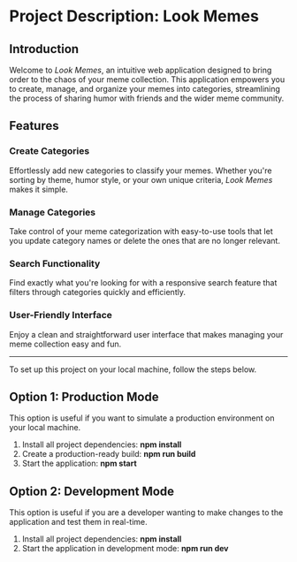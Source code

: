 # Project Description: Look Memes

## Introduction

Welcome to _Look Memes_, an intuitive web application designed to bring order to the chaos of your meme collection. This application empowers you to create, manage, and organize your memes into categories, streamlining the process of sharing humor with friends and the wider meme community.

## Features

### Create Categories

Effortlessly add new categories to classify your memes. Whether you're sorting by theme, humor style, or your own unique criteria, _Look Memes_ makes it simple.

### Manage Categories

Take control of your meme categorization with easy-to-use tools that let you update category names or delete the ones that are no longer relevant.

### Search Functionality

Find exactly what you're looking for with a responsive search feature that filters through categories quickly and efficiently.

### User-Friendly Interface

Enjoy a clean and straightforward user interface that makes managing your meme collection easy and fun.

---

To set up this project on your local machine, follow the steps below.

## Option 1: Production Mode

This option is useful if you want to simulate a production environment on your local machine.

1. Install all project dependencies: **npm install**
2. Create a production-ready build: **npm run build**
3. Start the application: **npm start**

## Option 2: Development Mode

This option is useful if you are a developer wanting to make changes to the application and test them in real-time.

1. Install all project dependencies: **npm install**
2. Start the application in development mode: **npm run dev**
